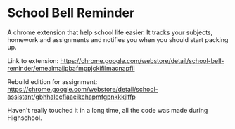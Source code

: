 # School Bell Reminder


A chrome extension that help school life easier. It tracks your subjects, homework and assignments and notifies you when you should start packing up.

Link to extension: https://chrome.google.com/webstore/detail/school-bell-reminder/emealmaijpbafmppjckifilmacnapfii

Rebuild edition for assignment: https://chrome.google.com/webstore/detail/school-assistant/gbhhalecfiaaeikchapmfgpnkkkjlffp 

Haven't really touched it in a long time, all the code was made during Highschool.
